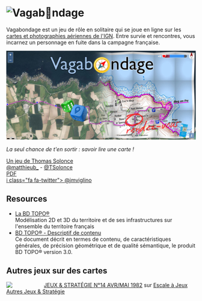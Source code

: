 # <img src="https://viglino.github.io/vagabondage/img/dices.png" align="left"/> Vagab🧭ndage

Vagabondage est un jeu de rôle en solitaire qui se joue en ligne sur les [cartes et photographies aériennes de l'IGN](https://github.com/Viglino/vagabondage/wiki/X.-Data).
Entre survie et rencontres, vous incarnez un personnage en fuite dans la campagne française.

![](https://github.com/Viglino/vagabondage/raw/main/assets/img/banner.jpg)

*La seul chance de t'en sortir : savoir lire une carte !*

[Un jeu de Thomas Solonce](https://solonce.itch.io/vagabondage)    
[<i class="fa fa-twitter"></i> @matthieub_](https://twitter.com/matthieub_/status/1503490106983915520) - [@TSolonce](https://twitter.com/TSolonce)    
[<i class="fa fa-google"></i> PDF](https://drive.google.com/file/d/1q_zbQSIQdtNhsl_mn7X61ZDLFONUcgcg/view)    
[i class="fa fa-twitter"></i> @jmviglino](https://twitter.com/jmviglino/status/1576606011804164100)

## Resources

- [La BD TOPO®](https://geoservices.ign.fr/bdtopo)    
Modélisation 2D et 3D du territoire et de ses infrastructures sur l'ensemble du territoire français
- [BD TOPO® - Descriptif de contenu](https://geoservices.ign.fr/sites/default/files/2021-07/DC_BDTOPO_3-0.pdf)    
Ce document décrit en termes de contenu, de caractéristiques générales, de précision géométrique et de qualité sémantique, le produit BD TOPO® version 3.0.

## Autres jeux sur des cartes

<img src="http://fr.1001mags.com/images/Couv/J/JeuxStrategie/23442-JeuxStrategie-14-Couverture-3.jpg" align="left" width=100>

[JEUX & STRATÉGIE N°14 AVR/MAI 1982](https://regle.escaleajeux.fr/js_14_rg.pdf#page=23) sur [Escale à Jeux](https://escaleajeux.fr/)  
[Autres Jeux & Stratégie](http://jeuxstrategie.free.fr/Cartes_routieres_presentation.php)  
